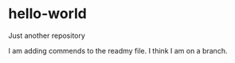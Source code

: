 # hello-world
Just another repository

I am adding commends to the readmy file. I think I am on a branch.

